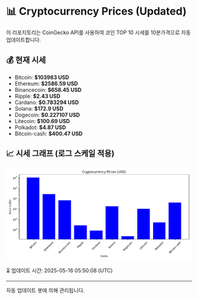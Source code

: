
# 📊 Cryptocurrency Prices (Updated)

이 리포지토리는 CoinGecko API를 사용하여 코인 TOP 10 시세를 10분가격으로 자동 업데이트합니다.

## 💰 현재 시세
- Bitcoin: **$103983 USD**
- Ethereum: **$2586.59 USD**
- Binancecoin: **$658.45 USD**
- Ripple: **$2.43 USD**
- Cardano: **$0.783294 USD**
- Solana: **$172.9 USD**
- Dogecoin: **$0.227107 USD**
- Litecoin: **$100.69 USD**
- Polkadot: **$4.87 USD**
- Bitcoin-cash: **$400.47 USD**

## 📈 시세 그래프 (로그 스케일 적용)
![Crypto Prices](crypto_prices.png)

⏳ 업데이트 시간: 2025-05-16 05:50:08 (UTC)

---
자동 업데이트 봇에 의해 관리됩니다.
